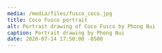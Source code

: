 ```yaml
---
media: /media/files/fusco_coco.jpg
title: Coco Fusco portrait
alt: Portrait drawing of Coco Fusco by Phong Bui
caption: Portrait drawing by Phong Bui
date: 2020-07-14 17:50:00 -0500
---
```

